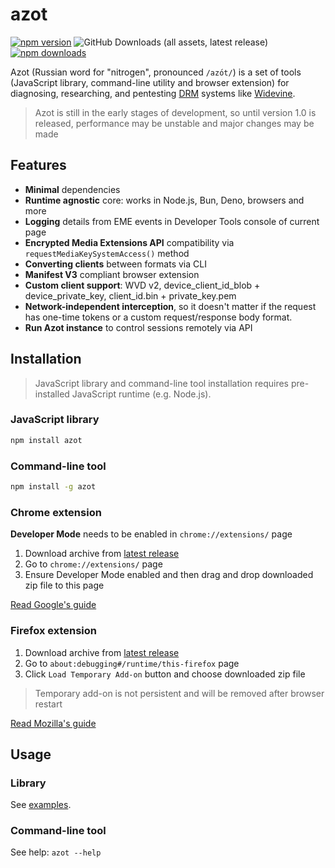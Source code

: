 # azot

[![npm version](https://img.shields.io/npm/v/azot?style=flat&color=black)](https://www.npmjs.com/package/azot)
![GitHub Downloads (all assets, latest release)](https://img.shields.io/github/downloads/vitalygashkov/azot/latest/total?style=flat&color=black)
[![npm downloads](https://img.shields.io/npm/dt/azot?style=flat&color=black)](https://www.npmjs.com/package/azot)

Azot (Russian word for "nitrogen", pronounced `/azо́t/`) is a set of tools (JavaScript library, command-line utility and browser extension) for diagnosing, researching, and pentesting [DRM](https://www.urbandictionary.com/define.php?term=DRM) systems like [Widevine](https://www.widevine.com/about).

> Azot is still in the early stages of development, so until version 1.0 is released, performance may be unstable and major changes may be made

## Features

- **Minimal** dependencies
- **Runtime agnostic** core: works in Node.js, Bun, Deno, browsers and more
- **Logging** details from EME events in Developer Tools console of current page
- **Encrypted Media Extensions API** compatibility via `requestMediaKeySystemAccess()` method
- **Converting clients** between formats via CLI
- **Manifest V3** compliant browser extension
- **Custom client support**: WVD v2, device_client_id_blob + device_private_key, client_id.bin + private_key.pem
- **Network-independent interception**, so it doesn't matter if the request has one-time tokens or a custom request/response body format.
- **Run Azot instance** to control sessions remotely via API

## Installation

> JavaScript library and command-line tool installation requires pre-installed JavaScript runtime (e.g. Node.js).

### JavaScript library

```bash
npm install azot
```

### Command-line tool

```bash
npm install -g azot
```

### Chrome extension

**Developer Mode** needs to be enabled in `chrome://extensions/` page

1. Download archive from [latest release](https://github.com/vitalygashkov/azot/releases/latest)
2. Go to `chrome://extensions/` page
3. Ensure Developer Mode enabled and then drag and drop downloaded zip file to this page

[Read Google's guide](https://developer.chrome.com/docs/extensions/get-started/tutorial/hello-world#load-unpacked)

### Firefox extension

1. Download archive from [latest release](https://github.com/vitalygashkov/azot/releases/latest)
2. Go to `about:debugging#/runtime/this-firefox` page
3. Click `Load Temporary Add-on` button and choose downloaded zip file

> Temporary add-on is not persistent and will be removed after browser restart

[Read Mozilla's guide](https://developer.mozilla.org/en-US/docs/Mozilla/Add-ons/WebExtensions/Your_first_WebExtension#installing)

## Usage

### Library

See [examples](https://github.com/vitalygashkov/azot/blob/main/examples).

### Command-line tool

See help: `azot --help`
